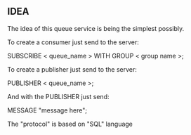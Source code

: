 ## IDEA

The idea of this queue service is being the simplest possibly.

To create a consumer just send to the server:

SUBSCRIBE < queue_name > WITH GROUP < group name >;

To create a publisher just send to the server:

PUBLISHER < queue_name >;

And with the PUBLISHER just send:

MESSAGE "message here";

The "protocol" is based on "SQL" language
